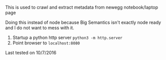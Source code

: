 This is used to crawl and extract metadata from newegg notebook/laptop page

Doing this instead of node because Big Semantics isn't exactly node ready and I do not want to mess with it.

1. Startup a python http server `python3 -m http.server`
2. Point browser to `localhost:8080`

Last tested on 10/7/2016
